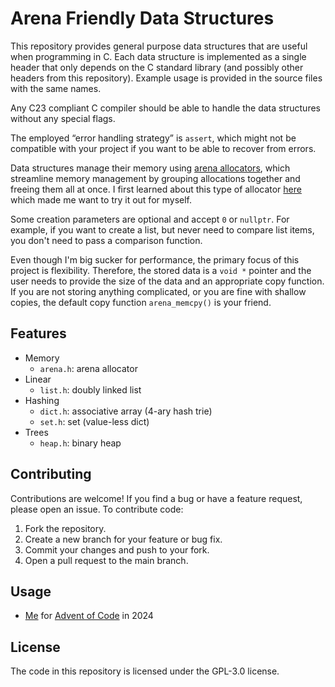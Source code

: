 # Arena Friendly Data Structures

This repository provides general purpose data structures that are useful when programming in C. Each
data structure is implemented as a single header that only depends on the C standard library (and
possibly other headers from this repository). Example usage is provided in the source files with the
same names.

Any C23 compliant C compiler should be able to handle the data structures without any special flags.

The employed “error handling strategy” is `assert`, which might not be compatible with your project
if you want to be able to recover from errors.

Data structures manage their memory using [arena
allocators](https://www.rfleury.com/p/untangling-lifetimes-the-arena-allocator), which streamline
memory management by grouping allocations together and freeing them all at once. I first learned
about this type of allocator [here](https://nullprogram.com/blog/2023/09/27/) which made me want to
try it out for myself.

Some creation parameters are optional and accept `0` or `nullptr`. For example, if you want to
create a list, but never need to compare list items, you don't need to pass a comparison function.

Even though I'm big sucker for performance, the primary focus of this project is flexibility.
Therefore, the stored data is a `void *` pointer and the user needs to provide the size of the data
and an appropriate copy function. If you are not storing anything complicated, or you are fine with
shallow copies, the default copy function `arena_memcpy()` is your friend.

## Features

- Memory
    - `arena.h`: arena allocator
- Linear
    - `list.h`: doubly linked list
- Hashing
    - `dict.h`: associative array (4-ary hash trie)
    - `set.h`: set (value-less dict)
- Trees
    - `heap.h`: binary heap

## Contributing

Contributions are welcome! If you find a bug or have a feature request, please open an issue. To
contribute code:

1. Fork the repository.
2. Create a new branch for your feature or bug fix.
3. Commit your changes and push to your fork.
4. Open a pull request to the main branch.

## Usage

- [Me](https://github.com/hheinzer/advent-of-code-c/tree/main/2024) for [Advent of
  Code](https://adventofcode.com/) in 2024

## License

The code in this repository is licensed under the GPL-3.0 license.
